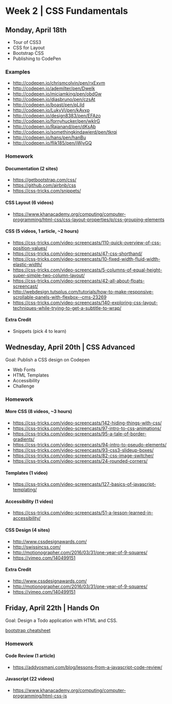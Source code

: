 
# Week 2 | CSS Fundamentals

## Monday, April 18th

- Tour of CSS3
- CSS for Layout
- Bootstrap CSS
- Publishing to CodePen

### Examples

- http://codepen.io/chrismcolvin/pen/rxExvm
- http://codepen.io/ademilter/pen/Dwelk
- http://codepen.io/micjamking/pen/obdGw
- http://codepen.io/diasbruno/pen/czsAt
- http://codepen.io/boast/pen/pLjld
- http://codepen.io/LukyVj/pen/kAvxp
- http://codepen.io/design8383/pen/EFAzo
- http://codepen.io/fornyhucker/pen/wklrG
- http://codepen.io/Rajanand/pen/dKsAb
- http://codepen.io/somethingkindawierd/pen/tkrqi
- http://codepen.io/hans/pen/hanBu
- http://codepen.io/flik185/pen/jWjyGQ


### Homework

#### Documentation (2 sites)
- https://getbootstrap.com/css/
- https://github.com/airbnb/css
- https://css-tricks.com/snippets/

#### CSS Layout (6 videos)
- https://www.khanacademy.org/computing/computer-programming/html-css/css-layout-properties/p/css-grouping-elements

#### CSS (5 videos, 1 article, ~2 hours)
- https://css-tricks.com/video-screencasts/110-quick-overview-of-css-position-values/
- https://css-tricks.com/video-screencasts/47-css-shorthand/
- https://css-tricks.com/video-screencasts/10-fixed-width-fluid-width-elastic-width/
- https://css-tricks.com/video-screencasts/5-columns-of-equal-height-super-simple-two-column-layout/
- https://css-tricks.com/video-screencasts/42-all-about-floats-screencast/
- http://webdesign.tutsplus.com/tutorials/how-to-make-responsive-scrollable-panels-with-flexbox--cms-23269
- https://css-tricks.com/video-screencasts/140-exploring-css-layout-techniques-while-trying-to-get-a-subtitle-to-wrap/

#### Extra Credit
- Snippets (pick 4 to learn) 


## Wednesday, April 20th | CSS Advanced

Goal: Publish a CSS design on Codepen

- Web Fonts
- HTML Templates
- Accessibility
- Challenge

### Homework

#### More CSS (8 videos, ~3 hours)
- https://css-tricks.com/video-screencasts/142-hiding-things-with-css/
- https://css-tricks.com/video-screencasts/97-intro-to-css-animations/
- https://css-tricks.com/video-screencasts/95-a-tale-of-border-gradients/
- https://css-tricks.com/video-screencasts/94-intro-to-pseudo-elements/
- https://css-tricks.com/video-screencasts/93-css3-slideup-boxes/
- https://css-tricks.com/video-screencasts/82-css-image-switcher/
- https://css-tricks.com/video-screencasts/24-rounded-corners/

#### Templates (1 video)
- https://css-tricks.com/video-screencasts/127-basics-of-javascript-templating/

#### Accessibility (1 video)
- https://css-tricks.com/video-screencasts/51-a-lesson-learned-in-accessibility/

#### CSS Design (4 sites)
- http://www.cssdesignawards.com/
- http://swissincss.com/
- http://motionographer.com/2016/03/31/one-year-of-9-squares/
- https://vimeo.com/140499151

#### Extra Credit
- http://www.cssdesignawards.com/
- http://motionographer.com/2016/03/31/one-year-of-9-squares/
- https://vimeo.com/140499151



## Friday, April 22th | Hands On

Goal: Design a Todo application with HTML and CSS.

[bootstrap cheatsheet](http://hackerthemes.com/bootstrap-cheatsheet#list-group)

### Homework

#### Code Review (1 article)
- https://addyosmani.com/blog/lessons-from-a-javascript-code-review/

#### Javascript (22 videos)
- https://www.khanacademy.org/computing/computer-programming/html-css-js




